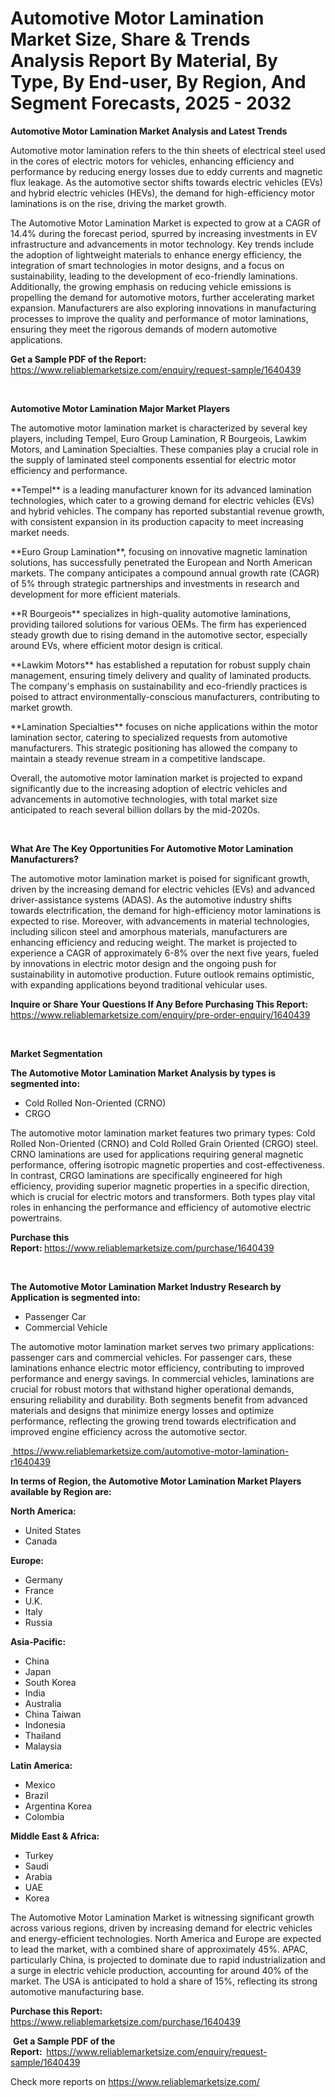 <p><h1>Automotive Motor Lamination Market Size, Share & Trends Analysis Report By Material, By Type, By End-user, By Region, And Segment Forecasts, 2025 - 2032</h1></p><p><strong>Automotive Motor Lamination Market Analysis and Latest Trends</strong></p>
<p><p>Automotive motor lamination refers to the thin sheets of electrical steel used in the cores of electric motors for vehicles, enhancing efficiency and performance by reducing energy losses due to eddy currents and magnetic flux leakage. As the automotive sector shifts towards electric vehicles (EVs) and hybrid electric vehicles (HEVs), the demand for high-efficiency motor laminations is on the rise, driving the market growth. </p><p>The Automotive Motor Lamination Market is expected to grow at a CAGR of 14.4% during the forecast period, spurred by increasing investments in EV infrastructure and advancements in motor technology. Key trends include the adoption of lightweight materials to enhance energy efficiency, the integration of smart technologies in motor designs, and a focus on sustainability, leading to the development of eco-friendly laminations. Additionally, the growing emphasis on reducing vehicle emissions is propelling the demand for automotive motors, further accelerating market expansion. Manufacturers are also exploring innovations in manufacturing processes to improve the quality and performance of motor laminations, ensuring they meet the rigorous demands of modern automotive applications.</p></p>
<p><strong>Get a Sample PDF of the Report:&nbsp;</strong> <a href="https://www.reliablemarketsize.com/enquiry/request-sample/1640439?utm_campaign=3104&utm_medium=2&utm_source=Github&utm_content=ia&utm_term=30032025&utm_id=automotive-motor-lamination">https://www.reliablemarketsize.com/enquiry/request-sample/1640439</a></p>
<p>&nbsp;</p>
<p><strong>Automotive Motor Lamination Major Market Players</strong></p>
<p><p>The automotive motor lamination market is characterized by several key players, including Tempel, Euro Group Lamination, R Bourgeois, Lawkim Motors, and Lamination Specialties. These companies play a crucial role in the supply of laminated steel components essential for electric motor efficiency and performance. </p><p>**Tempel** is a leading manufacturer known for its advanced lamination technologies, which cater to a growing demand for electric vehicles (EVs) and hybrid vehicles. The company has reported substantial revenue growth, with consistent expansion in its production capacity to meet increasing market needs.</p><p>**Euro Group Lamination**, focusing on innovative magnetic lamination solutions, has successfully penetrated the European and North American markets. The company anticipates a compound annual growth rate (CAGR) of 5% through strategic partnerships and investments in research and development for more efficient materials.</p><p>**R Bourgeois** specializes in high-quality automotive laminations, providing tailored solutions for various OEMs. The firm has experienced steady growth due to rising demand in the automotive sector, especially around EVs, where efficient motor design is critical.</p><p>**Lawkim Motors** has established a reputation for robust supply chain management, ensuring timely delivery and quality of laminated products. The company's emphasis on sustainability and eco-friendly practices is poised to attract environmentally-conscious manufacturers, contributing to market growth.</p><p>**Lamination Specialties** focuses on niche applications within the motor lamination sector, catering to specialized requests from automotive manufacturers. This strategic positioning has allowed the company to maintain a steady revenue stream in a competitive landscape.</p><p>Overall, the automotive motor lamination market is projected to expand significantly due to the increasing adoption of electric vehicles and advancements in automotive technologies, with total market size anticipated to reach several billion dollars by the mid-2020s.</p></p>
<p>&nbsp;</p>
<p><strong>What Are The Key Opportunities For Automotive Motor Lamination Manufacturers?</strong></p>
<p><p>The automotive motor lamination market is poised for significant growth, driven by the increasing demand for electric vehicles (EVs) and advanced driver-assistance systems (ADAS). As the automotive industry shifts towards electrification, the demand for high-efficiency motor laminations is expected to rise. Moreover, with advancements in material technologies, including silicon steel and amorphous materials, manufacturers are enhancing efficiency and reducing weight. The market is projected to experience a CAGR of approximately 6-8% over the next five years, fueled by innovations in electric motor design and the ongoing push for sustainability in automotive production. Future outlook remains optimistic, with expanding applications beyond traditional vehicular uses.</p></p>
<p><strong>Inquire or Share Your Questions If Any Before Purchasing This Report:</strong> <a href="https://www.reliablemarketsize.com/enquiry/pre-order-enquiry/1640439?utm_campaign=3104&utm_medium=2&utm_source=Github&utm_content=ia&utm_term=30032025&utm_id=automotive-motor-lamination">https://www.reliablemarketsize.com/enquiry/pre-order-enquiry/1640439</a></p>
<p>&nbsp;</p>
<p><strong>Market Segmentation</strong></p>
<p><strong>The Automotive Motor Lamination Market Analysis by types is segmented into:</strong></p>
<p><ul><li>Cold Rolled Non-Oriented (CRNO)</li><li>CRGO</li></ul></p>
<p><p>The automotive motor lamination market features two primary types: Cold Rolled Non-Oriented (CRNO) and Cold Rolled Grain Oriented (CRGO) steel. CRNO laminations are used for applications requiring general magnetic performance, offering isotropic magnetic properties and cost-effectiveness. In contrast, CRGO laminations are specifically engineered for high efficiency, providing superior magnetic properties in a specific direction, which is crucial for electric motors and transformers. Both types play vital roles in enhancing the performance and efficiency of automotive electric powertrains.</p></p>
<p><strong>Purchase this Report:&nbsp;</strong><a href="https://www.reliablemarketsize.com/purchase/1640439?utm_campaign=3104&utm_medium=2&utm_source=Github&utm_content=ia&utm_term=30032025&utm_id=automotive-motor-lamination">https://www.reliablemarketsize.com/purchase/1640439</a></p>
<p>&nbsp;</p>
<p><strong>The Automotive Motor Lamination Market Industry Research by Application is segmented into:</strong></p>
<p><ul><li>Passenger Car</li><li>Commercial Vehicle</li></ul></p>
<p><p>The automotive motor lamination market serves two primary applications: passenger cars and commercial vehicles. For passenger cars, these laminations enhance electric motor efficiency, contributing to improved performance and energy savings. In commercial vehicles, laminations are crucial for robust motors that withstand higher operational demands, ensuring reliability and durability. Both segments benefit from advanced materials and designs that minimize energy losses and optimize performance, reflecting the growing trend towards electrification and improved engine efficiency across the automotive sector.</p></p>
<p><a href="https://www.reliablemarketsize.com/automotive-motor-lamination-r1640439?utm_campaign=3104&utm_medium=2&utm_source=Github&utm_content=ia&utm_term=30032025&utm_id=automotive-motor-lamination">&nbsp;https://www.reliablemarketsize.com/automotive-motor-lamination-r1640439</a></p>
<p><strong>In terms of Region, the Automotive Motor Lamination Market Players available by Region are:</strong></p>
<p>
    <p> <strong> North America: </strong>
        <ul>
            <li>United States</li>
            <li>Canada</li>
        </ul>
        </p> 
    <p> <strong> Europe: </strong>
        <ul>
            <li>Germany</li>
            <li>France</li>
            <li>U.K.</li>
            <li>Italy</li>
            <li>Russia</li>
        </ul>
        </p> 
    <p> <strong> Asia-Pacific: </strong>
        <ul>
            <li>China</li>
            <li>Japan</li>
            <li>South Korea</li>
            <li>India</li>
            <li>Australia</li>
            <li>China Taiwan</li>
            <li>Indonesia</li>
            <li>Thailand</li>
            <li>Malaysia</li>
        </ul>
        </p> 
    <p> <strong> Latin America: </strong>
        <ul>
            <li>Mexico</li>
            <li>Brazil</li>
            <li>Argentina Korea</li>
            <li>Colombia</li>
        </ul>
        </p> 
    <p> <strong> Middle East & Africa: </strong>
        <ul>
            <li>Turkey</li>
            <li>Saudi</li>
            <li>Arabia</li>
            <li>UAE</li>
            <li>Korea</li>
        </ul>
    </p>
    </p>
<p><p>The Automotive Motor Lamination Market is witnessing significant growth across various regions, driven by increasing demand for electric vehicles and energy-efficient technologies. North America and Europe are expected to lead the market, with a combined share of approximately 45%. APAC, particularly China, is projected to dominate due to rapid industrialization and a surge in electric vehicle production, accounting for around 40% of the market. The USA is anticipated to hold a share of 15%, reflecting its strong automotive manufacturing base.</p></p>
<p><strong>Purchase this Report: </strong><a href="https://www.reliablemarketsize.com/purchase/1640439?utm_campaign=3104&utm_medium=2&utm_source=Github&utm_content=ia&utm_term=30032025&utm_id=automotive-motor-lamination">https://www.reliablemarketsize.com/purchase/1640439</a></p>
<p>&nbsp;<strong>Get a Sample PDF of the Report:&nbsp;&nbsp;</strong><a href="https://www.reliablemarketsize.com/enquiry/request-sample/1640439?utm_campaign=3104&utm_medium=2&utm_source=Github&utm_content=ia&utm_term=30032025&utm_id=automotive-motor-lamination">https://www.reliablemarketsize.com/enquiry/request-sample/1640439</a></p>
<p><strong></strong></p>
<p>Check more reports on <a href="https://www.reliablemarketsize.com/?utm_campaign=3104&utm_medium=2&utm_source=Github&utm_content=ia&utm_term=30032025&utm_id=automotive-motor-lamination">https://www.reliablemarketsize.com/</a></p>